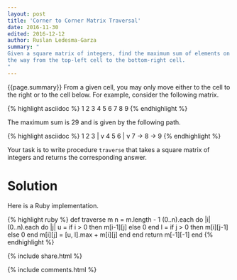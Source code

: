 ```yaml
---
layout: post
title: 'Corner to Corner Matrix Traversal'
date: 2016-11-30
edited: 2016-12-12
author: Ruslan Ledesma-Garza
summary: "
Given a square matrix of integers, find the maximum sum of elements on
the way from the top-left cell to the bottom-right cell.
"
---
```


{{page.summary}}
From a given cell, you may only move either to the cell to the right
or to the cell below.
For example, consider the following matrix.

{% highlight asciidoc %}
1 2 3
4 5 6
7 8 9
{% endhighlight %}

The maximum sum is 29 and is given by the following path.

{% highlight asciidoc %}
 1    2    3
 |
 v
 4    5    6
 |
 v
 7 -> 8 -> 9
{% endhighlight %}

Your task is to write procedure `traverse` that takes a square matrix
of integers and returns the corresponding answer.

# Solution

Here is a Ruby implementation.

{% highlight ruby %}
def traverse m
  n = m.length - 1
  (0..n).each do |i|
    (0..n).each do |j|
      u = if i > 0 then m[i-1][j] else 0 end
      l = if j > 0 then m[i][j-1] else 0 end
      m[i][j] = [u, l].max + m[i][j]
    end
  end
  return m[-1][-1]
end
{% endhighlight %}


{% include share.html %}

{% include comments.html %}
